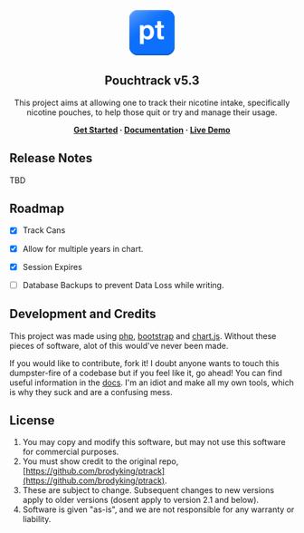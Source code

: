 <p align="center"><img src="./assets/logo.png" width="80px"></p>
<h2 align="center">Pouchtrack v5.3</h2>
<p align="center">
This project aims at allowing one to track their nicotine intake, specifically nicotine pouches, to help those quit or try and manage their usage.
</p>
<p align="center"><b>
<a href="docs/guides/gettingstarted.md">Get Started</a> &middot; <a href="docs/index.md">Documentation</a> &middot; <a href="https://pt.benadryl.dev">Live Demo</a>
</b></p>

## Release Notes

TBD

## Roadmap

- [x] Track Cans

- [x] Allow for multiple years in chart.

- [x] Session Expires

- [ ] Database Backups to prevent Data Loss while writing.

## Development and Credits

This project was made using [php](https://www.php.net/), [bootstrap](https://getbootstrap.com/) and [chart.js](https://www.chartjs.org/). Without these pieces of software, alot of this would've never been made.

If you would like to contribute, fork it! I doubt anyone wants to touch this dumpster-fire of a codebase but if you feel like it, go ahead!
You can find useful information in the [docs](docs/index.md). I'm an idiot and make all my own tools, which is why they suck and are a confusing mess.

## License

1. You may copy and modify this software, but may not use this software for commercial purposes.
2. You must show credit to the original repo, [https://github.com/brodyking/ptrack](https://github.com/brodyking/ptrack).
3. These are subject to change. Subsequent changes to new versions apply to older versions (dosent apply to version 2.1 and below).
4. Software is given "as-is", and we are not responsible for any warranty or liability.
